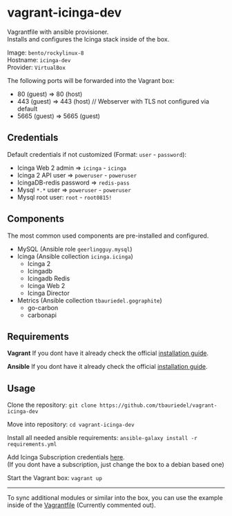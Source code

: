 # vagrant-icinga-dev

Vagrantfile with ansible provisioner.  
Installs and configures the Icinga stack inside of the box.

Image: `bento/rockylinux-8`  
Hostname: `icinga-dev`  
Provider: `VirtualBox`  

The following ports will be forwarded into the Vagrant box:
* 80 (guest) => 80 (host)
* 443 (guest) => 443 (host) // Webserver with TLS not configured via default
* 5665 (guest) => 5665 (guest)

## Credentials

Default credentials if not customized (Format: `user` - `password`):
* Icinga Web 2 admin => `icinga` - `icinga`
* Icinga 2 API user => `poweruser` - `poweruser`
* IcingaDB-redis password => `redis-pass`
* Mysql `*.*` user => `poweruser` - `poweruser`
* Mysql root user: `root` - `root0815!`

## Components

The most common used components are pre-installed and configured.
* MySQL (Ansible role `geerlingguy.mysql`)
* Icinga (Ansible collection `icinga.icinga`)
  * Icinga 2
  * Icingadb
  * Icingadb Redis
  * Icinga Web 2
  * Icinga Director
* Metrics (Ansible collection `tbauriedel.gographite`)
  * go-carbon
  * carbonapi

## Requirements

**Vagrant**
If you dont have it already check the official [installation guide](https://developer.hashicorp.com/vagrant/docs/installation).

**Ansible**
If you dont have it already check the official [installation guide](https://docs.ansible.com/ansible/latest/installation_guide/intro_installation.html).

## Usage
Clone the repository: `git clone https://github.com/tbauriedel/vagrant-icinga-dev`

Move into repository: `cd vagrant-icinga-dev`

Install all needed ansible requirements: `ansible-galaxy install -r requirements.yml`

Add Icinga Subscription credentials [here](ansible/vars/icinga2_repo.yml).  
(If you dont have a subscription, just change the box to a debian based one)

Start the Vagrant box: `vagrant up`

---

To sync additional modules or similar into the box, you can use the example inside of the [Vagrantfile](Vagrantfile) (Currently commented out).
